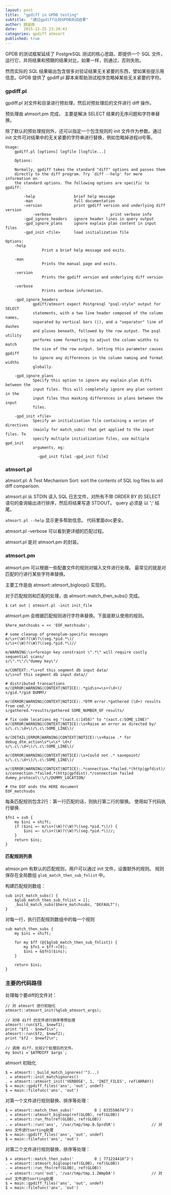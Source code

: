 ```yaml
---
layout: post
title:  "gpdiff in GPDB testing"
subtitle:  "通过gpdiff比较GPDB测试结果"
author: 姚延栋
date:   2015-12-25 23:20:43
categories: gpdiff atmsort
published: true
---
```


GPDB 的测试框架延续了 PostgreSQL 测试的核心思路，即提供一个 SQL 文件，运行它，并将结果和预期的结果对比，如果一样，则通过，否则失败。

然而实际的 SQL 结果输出包含很多对验证结果无关紧要的东西，譬如某些提示用信息。GPDB 提供了 gpdiff.pl 脚本来帮助测试程序忽略掉某些无关紧要的字符。


### gpdiff.pl

gpdiff.pl 对文件和目录进行预处理，然后对预处理后的文件进行 diff 操作。

预处理由 atmsort.pm 完成， 主要是解决 SELECT 结果的无序问题和字符串替换。

除了默认的预处理规则外，还可以指定一个包含规则的 init 文件作为参数。通过init 文件可对结果中的无关紧要的字符串进行替换，例如忽略掉进程id号等。


    Usage:
        gpdiff.pl [options] logfile [logfile...]

        Options:

        Normally, gpdiff takes the standard "diff" options and passes them
        directly to the diff program. Try `diff --help' for more information on
        the standard options. The following options are specific to gpdiff:

            -help                 brief help message
            -man                  full documentation
            -version              print gpdiff version and underlying diff version
                -verbose                          print verbose info
            -gpd_ignore_headers   ignore header lines in query output
            -gpd_ignore_plans     ignore explain plan content in input files
            -gpd_init <file>      load initialization file

    Options:
        -help
                    Print a brief help message and exits.

        -man
                    Prints the manual page and exits.

        -version
                    Prints the gpdiff version and underlying diff version

        -verbose
                    Prints verbose information.

        -gpd_ignore_headers
                gpdiff/atmsort expect Postgresql "psql-style" output for SELECT
                statements, with a two line header composed of the column names,
                separated by vertical bars (|), and a "separator" line of dashes
                and pluses beneath, followed by the row output. The psql utility
                performs some formatting to adjust the column widths to match
                the size of the row output. Setting this parameter causes gpdiff
                to ignore any differences in the column naming and format widths
                globally.

        -gpd_ignore_plans
                Specify this option to ignore any explain plan diffs between the
                input files. This will completely ignore any plan content in the
                input files thus masking differences in plans between the input
                files.

        -gpd_init <file>
                Specify an initialization file containing a series of directives
                (mainly for match_subs) that get applied to the input files. To
                specify multiple initialization files, use multiple gpd_init
                arguments, eg:

                  -gpd_init file1 -gpd_init file2

### atmsort.pl

atmsort.pl: A Test Mechanism Sort: sort the contents of SQL log files to aid diff comparison.

atmsort.pl 从 STDIN 读入 SQL 日志文件，对所有不带 ORDER BY 的 SELECT 语句的查询输出进行排序，然后将结果写道 STDOUT。 query 必须是
以 ';' 结尾。

`atmsort.pl --help` 显示更多帮助信息。 代码里面doc更全。

atmsort.pl -verbose 可以看到更详细的匹配过程。

atmsort.pl 是对 atmsort.pm 的封装。

### atmsort.pm

atmsort.pm 可以根据一些配置文件的规则对输入文件进行处理。 最常见的就是对匹配的行进行某些字符串替换。

主要工作是由 atmsort::atmsort_bigloop() 实现的。

对于匹配规则和匹配的处理，由 atmsort::match_then_subs() 完成。


    $ cat out | atmsort.pl -init init_file

atmsort.pm 会根据匹配规则进行字符串替换。下面是默认使用的规则。

    $here_matchsubs = << 'EOF_matchsubs';

    # some cleanup of greenplum-specific messages
    m/\s+(\W)?(\W)?\(seg.*pid.*\)/
    s/\s+(\W)?(\W)?\(seg.*pid.*\)//

    m/WARNING:\s+foreign key constraint \".*\" will require costly sequential scans/
    s/\".*\"/\"dummy key\"/

    m/CONTEXT:.*\s+of this segment db input data/
    s/\s+of this segment db input data//

    # distributed transactions
    m/(ERROR|WARNING|CONTEXT|NOTICE):.*gid\s+=\s+(\d+)/
    s/gid.*/gid DUMMY/

    m/(ERROR|WARNING|CONTEXT|NOTICE):.*DTM error.*gathered (\d+) results from cmd.*/
    s/gathered.*results/gathered SOME_NUMBER_OF results/

    # fix code locations eg "(xact.c:1458)" to "(xact.c:SOME_LINE)"
    m/(ERROR|WARNING|CONTEXT|NOTICE):\s+Raise an error as directed by/
    s/\.c\:\d+\)/\.c\:SOME_LINE\)/

    m/(DETAIL|ERROR|WARNING|CONTEXT|NOTICE):\s+Raise .* for debug_dtm_action\s*\=\s* \d+/
    s/\.c\:\d+\)/\.c\:SOME_LINE\)/

    m/(ERROR|WARNING|CONTEXT|NOTICE):\s+Could not .* savepoint/
    s/\.c\:\d+\)/\.c\:SOME_LINE\)/

    m/(ERROR|WARNING|CONTEXT|NOTICE):.*connection.*failed.*(http|gpfdist)/
    s/connection.*failed.*(http|gpfdist).*/connection failed dummy_protocol\:\/\/DUMMY_LOCATION/

    # the EOF ends the HERE document
    EOF_matchsubs


每条匹配规则包含2行：第一行匹配的话，则执行第二行的替换。 使用如下代码执行替换.

    $fn1 = sub {
        my $ini = shift;
        if ($ini =~ m/\s+(\W)?(\W)?\(seg.*pid.*\)/) {
            $ini =~ s/\s+(\W)?(\W)?\(seg.*pid.*\)//;
        }
        return $ini;
    }

#### 匹配规则列表

atmsor.pm 有默认的匹配规则，用户可以通过 init 文件，设置额外的规则。 规则保存在全局数组 `glob_match_then_sub_fnlist` 中。


构建匹配规则数组：

    sub init_match_subs() {
        $glob_match_then_sub_fnlist = [];
        _build_match_subs($here_matchsubs, "DEFAULT");
    }

对每一行，执行匹配规则数组中的每一个规则

    sub match_then_subs {
        my $ini = shift;

        for my $ff (@{$glob_match_then_sub_fnlist}) {
            my $fn1 = $ff->[0];
            $ini = &$fn1($ini);
        }

        return $ini;
    }

### 主要的代码路径


处理每个要diff的文件对：

    // 对 atmsort 进行初始化
    atmsort::atmsort_init(%glob_atmsort_args);

    // 对待 diff 的文件进行排序等预处理
    atmsort::run($f1, $newf1);
    print "$f1 - $newf1\n";
    atmsort::run($f2, $newf2);
    print "$f2 - $newf2\n";

    // 调用 diff，比较2个处理后的文件。
    my $outi =`$ATMDIFF $args`;


atmsort 初始化

    $ = atmsort::_build_match_ignores('^J...)
    . = atmsort::init_matchignores()
    . = atmsort::atmsort_init('VERBOSE', 1, 'INIT_FILES', ref(ARRAY))
    $ = main::gpdiff_files('ans', 'out', undef)
    $ = main::filefunc('ans', 'out')


对第一个文件进行规则替换、排序等处理：

    $ = atmsort::match_then_subs('         0 | 833558674^J')
    . = atmsort::atmsort_bigloop(ref(GLOB), ref(GLOB))
    . = atmsort::run_fhs(ref(GLOB), ref(GLOB))
    . = atmsort::run('ans', '/var/tmp/tmp.0.5prd5R')                // 对 ans 文件进行sorting处理
    $ = main::gpdiff_files('ans', 'out', undef)
    $ = main::filefunc('ans', 'out')


对第二个文件进行规则替换、排序等处理：

    $ = atmsort::match_then_subs('         0 | 771224416^J')
    . = atmsort::atmsort_bigloop(ref(GLOB), ref(GLOB))
    . = atmsort::run_fhs(ref(GLOB), ref(GLOB))
    . = atmsort::run('out', '/var/tmp/tmp.1.2WmpDA')                // 对 out 文件进行sorting处理
    $ = main::gpdiff_files('ans', 'out', undef)
    $ = main::filefunc('ans', 'out')
